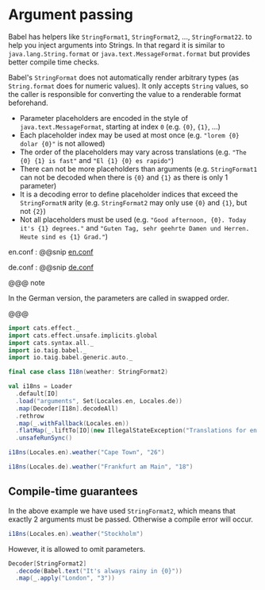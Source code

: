 # Argument passing

Babel has helpers like `StringFormat1`, `StringFormat2`, ..., `StringFormat22`. to help you inject arguments into Strings. In that regard it is similar to `java.lang.String.format` or `java.text.MessageFormat.format` but provides better compile time checks.

Babel's `StringFormat` does not automatically render arbitrary types (as `String.format` does for numeric values). It only accepts `String` values, so the caller is responsible for converting the value to a renderable format beforehand.

- Parameter placeholders are encoded in the style of `java.text.MessageFormat`, starting at index `0` (e.g. `{0}`, `{1}`, ...)
- Each placeholder index may be used at most once (e.g. `"lorem {0} dolar {0}"` is not allowed)
- The order of the placeholders may vary across translations (e.g. `"The {0} {1} is fast"` and `"El {1} {0} es rapido"`)
- There can not be more placeholders than arguments (e.g. `StringFormat1` can not be decoded when there is `{0}` and `{1}` as there is only 1 parameter)
- It is a decoding error to define placeholder indices that exceed the `StringFormatN` arity (e.g. `StringFormat2` may only use `{0}` and `{1}`, but not `{2}`)
- Not all placeholders must be used (e.g. `"Good afternoon, {0}. Today it's {1} degrees."` and `"Guten Tag, sehr geehrte Damen und Herren. Heute sind es {1} Grad."`)

en.conf
: @@snip [en.conf](/modules/documentation/resources/arguments/en.conf)

de.conf
: @@snip [de.conf](/modules/documentation/resources/arguments/de.conf)

@@@ note

In the German version, the parameters are called in swapped order.

@@@

```scala mdoc:to-string
import cats.effect._
import cats.effect.unsafe.implicits.global
import cats.syntax.all._
import io.taig.babel._
import io.taig.babel.generic.auto._

final case class I18n(weather: StringFormat2)

val i18ns = Loader
  .default[IO]
  .load("arguments", Set(Locales.en, Locales.de))
  .map(Decoder[I18n].decodeAll)
  .rethrow
  .map(_.withFallback(Locales.en))
  .flatMap(_.liftTo[IO](new IllegalStateException("Translations for en missing")))
  .unsafeRunSync()
```

```scala mdoc
i18ns(Locales.en).weather("Cape Town", "26")
```

```scala mdoc
i18ns(Locales.de).weather("Frankfurt am Main", "18")
```

## Compile-time guarantees

In the above example we have used `StringFormat2`, which means that exactly 2 arguments must be passed. Otherwise a compile error will occur.

```scala mdoc:fail
i18ns(Locales.en).weather("Stockholm")
```

However, it is allowed to omit parameters.

```scala mdoc
Decoder[StringFormat2]
  .decode(Babel.text("It's always rainy in {0}"))
  .map(_.apply("London", "3"))
```